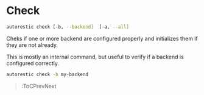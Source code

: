 # Check

```bash
autorestic check [-b, --backend]  [-a, --all]
```

Cheks if one or more backend are configured properly and initializes them if they are not already.

This is mostly an internal command, but useful to verify if a backend is configured correctly.

```bash
autorestic check -b my-backend
```

> :ToCPrevNext
